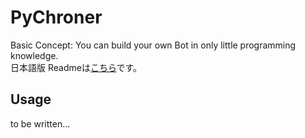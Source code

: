 # PyChroner
Basic Concept: You can build your own Bot in only little programming knowledge.  
日本語版 Readmeは[こちら](https://github.com/NephyProject/TwitterBotFramework/blob/master/README.md)です。  

## Usage
to be written...  
